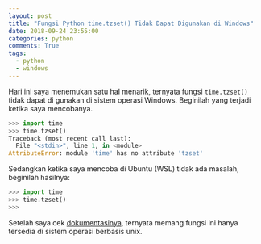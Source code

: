 ```yaml
---
layout: post
title: "Fungsi Python time.tzset() Tidak Dapat Digunakan di Windows"
date: 2018-09-24 23:55:00
categories: python
comments: True
tags:
  - python
  - windows
---
```

Hari ini saya menemukan satu hal menarik, ternyata fungsi `time.tzset()` tidak dapat di gunakan di sistem operasi Windows. Beginilah yang terjadi ketika saya mencobanya.

```python
>>> import time
>>> time.tzset()
Traceback (most recent call last):
  File "<stdin>", line 1, in <module>
AttributeError: module 'time' has no attribute 'tzset'
```

Sedangkan ketika saya mencoba di Ubuntu (WSL) tidak ada masalah, beginilah hasilnya:

```python
>>> import time
>>> time.tzset()
>>>
```

Setelah saya cek [dokumentasinya](https://docs.python.org/3/library/time.html#time.tzset), ternyata memang fungsi ini hanya tersedia di sistem operasi berbasis unix.
